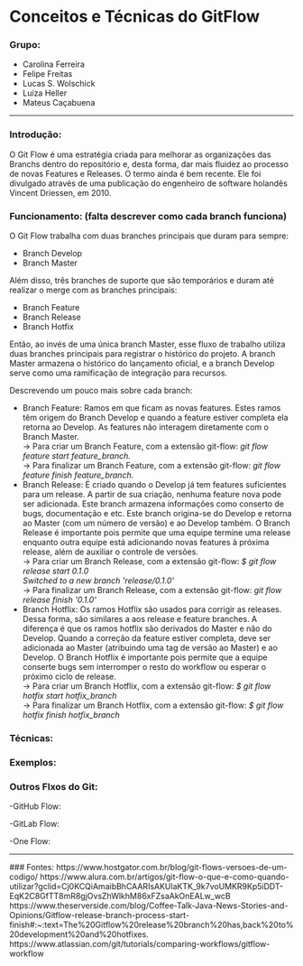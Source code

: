# Conceitos e Técnicas do GitFlow


### Grupo:
- Carolina Ferreira
- Felipe Freitas
- Lucas S. Wolschick
- Luiza Heller
- Mateus Caçabuena

<hr />

### Introdução:
O Git Flow é uma estratégia criada para melhorar as organizações das Branchs dentro do repositório e, desta forma, dar mais fluidez ao processo de novas Features e Releases. O termo ainda é bem recente. Ele foi divulgado através de uma publicação do engenheiro de software holandês Vincent Driessen, em 2010.
### Funcionamento: (falta descrever como cada branch funciona)
O Git Flow trabalha com duas branches principais que duram para sempre:
- Branch Develop
- Branch Master  

Além disso, três branches de suporte que são temporários e duram até realizar o merge com as branches principais:
- Branch Feature 
- Branch Release 
- Branch Hotfix

Então, ao invés de uma única branch Master, esse fluxo de trabalho utiliza duas branches principais para registrar o histórico do projeto. A branch Master armazena o histórico do lançamento oficial, e a branch Develop serve como uma ramificação de integração para recursos.

Descrevendo um pouco mais sobre cada branch: 
- Branch Feature: Ramos em que ficam as novas features. Estes ramos têm origem do Branch Develop e quando a feature estiver completa ela retorna ao Develop. As features não interagem diretamente com o Branch Master. <br />
 -> Para criar um Branch Feature, com a extensão git-flow: *git flow feature start feature_branch.* <br />
 -> Para finalizar um Branch Feature, com a extensão git-flow: *git flow feature finish feature_branch.*
- Branch Release: É criado quando o Develop já tem features suficientes para um release. A partir de sua criação, nenhuma feature nova pode ser adicionada. Este branch armazena informações como conserto de bugs, documentação e etc. Este branch origina-se do Develop e retorna ao Master (com um número de versão) e ao Develop também. O Branch Release é importante pois permite que uma equipe termine uma release enquanto outra equipe está adicionando novas features à próxima release, além de auxiliar o controle de versões. <br />
 -> Para criar um Branch Release, com a extensão git-flow: *$ git flow release start 0.1.0 <br />
Switched to a new branch 'release/0.1.0'* <br />
 -> Para finalizar um Branch Release, com a extensão git-flow: *git flow release finish '0.1.0'*  <br />
- Branch Hotflix: Os ramos Hotflix são usados para corrigir as releases. Dessa forma, são similares a aos release e feature branches. A diferença é que os ramos hotflix são derivados do Master e não do Develop. Quando a correção da feature estiver completa, deve ser adicionada ao Master (atribuindo uma tag de versão ao Master) e ao Develop. O Branch Hotflix é importante pois permite que a equipe conserte bugs sem interromper o resto do workflow ou esperar o próximo ciclo de release. <br />
 -> Para criar um Branch Hotflix, com a extensão git-flow: *$ git flow hotfix start hotfix_branch* <br />
 -> Para finalizar um Branch Hotflix, com a extensão git-flow: *$ git flow hotfix finish hotfix_branch*
 ### Técnicas:

### Exemplos:


### Outros Flxos do Git:

-GitHub Flow:

-GitLab Flow:

-One Flow:


<hr />
### Fontes:
     https://www.hostgator.com.br/blog/git-flows-versoes-de-um-codigo/
     https://www.alura.com.br/artigos/git-flow-o-que-e-como-quando-utilizar?gclid=Cj0KCQiAmaibBhCAARIsAKUlaKTK_9k7voUMKR9Kp5iDDT-EqK2C8GfTT8mR8gjOvsZhWlkhM86xFZsaAkOnEALw_wcB
     https://www.theserverside.com/blog/Coffee-Talk-Java-News-Stories-and-Opinions/Gitflow-release-branch-process-start-finish#:~:text=The%20Gitflow%20release%20branch%20has,back%20to%20development%20and%20hotfixes.
     https://www.atlassian.com/git/tutorials/comparing-workflows/gitflow-workflow
